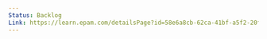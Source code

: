 ```yaml
---
Status: Backlog
Link: https://learn.epam.com/detailsPage?id=58e6a8cb-62ca-41bf-a5f2-20f4173c0fad
---
```


